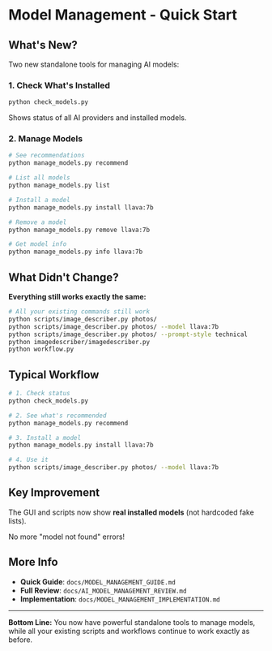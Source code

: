 # Model Management - Quick Start

## What's New?

Two new standalone tools for managing AI models:

### 1. Check What's Installed

```bash
python check_models.py
```

Shows status of all AI providers and installed models.

### 2. Manage Models

```bash
# See recommendations
python manage_models.py recommend

# List all models
python manage_models.py list

# Install a model
python manage_models.py install llava:7b

# Remove a model  
python manage_models.py remove llava:7b

# Get model info
python manage_models.py info llava:7b
```

## What Didn't Change?

**Everything still works exactly the same:**

```bash
# All your existing commands still work
python scripts/image_describer.py photos/
python scripts/image_describer.py photos/ --model llava:7b
python scripts/image_describer.py photos/ --prompt-style technical
python imagedescriber/imagedescriber.py
python workflow.py
```

## Typical Workflow

```bash
# 1. Check status
python check_models.py

# 2. See what's recommended
python manage_models.py recommend

# 3. Install a model
python manage_models.py install llava:7b

# 4. Use it
python scripts/image_describer.py photos/ --model llava:7b
```

## Key Improvement

The GUI and scripts now show **real installed models** (not hardcoded fake lists).

No more "model not found" errors!

## More Info

- **Quick Guide**: `docs/MODEL_MANAGEMENT_GUIDE.md`
- **Full Review**: `docs/AI_MODEL_MANAGEMENT_REVIEW.md`
- **Implementation**: `docs/MODEL_MANAGEMENT_IMPLEMENTATION.md`

---

**Bottom Line:** You now have powerful standalone tools to manage models, while all your existing scripts and workflows continue to work exactly as before.
